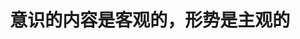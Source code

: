 ---
aliases: []
created: 2022-06-27 18:34:00+08:00
date created: 2023-07-05T21:38:32+08:00
date modified: 2024-01-14T16:48:23+08:00
dg-publish: true
tags: []
title: 意识的内容是客观的，形势是主观的
updated: 2022-06-27 18:34:10+08:00
---